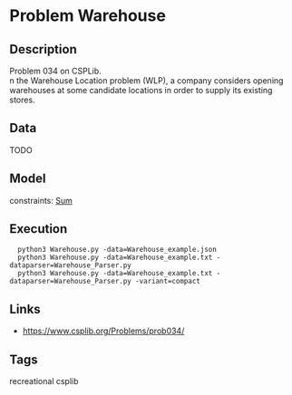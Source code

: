 # Problem Warehouse
## Description
Problem 034 on CSPLib.<br />
n the Warehouse Location problem (WLP), a company considers opening warehouses at some candidate locations in order to supply its existing stores.

## Data
TODO

## Model
  constraints: [Sum](http://pycsp.org/documentation/constraints/Sum)

## Execution
```
  python3 Warehouse.py -data=Warehouse_example.json
  python3 Warehouse.py -data=Warehouse_example.txt -dataparser=Warehouse_Parser.py
  python3 Warehouse.py -data=Warehouse_example.txt -dataparser=Warehouse_Parser.py -variant=compact
```

## Links
  - https://www.csplib.org/Problems/prob034/

## Tags
recreational csplib
